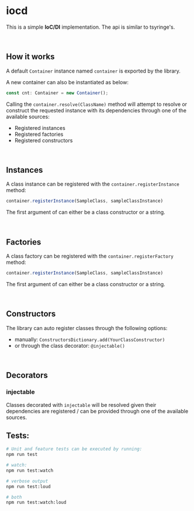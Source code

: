 # iocd
This is a simple **IoC/DI** implementation.
The api is similar to tsyringe's.

&nbsp;

## How it works
A default `Container` instance named `container` is exported by the library.

A new container can also be instantiated as below:
```ts
const cnt: Container = new Container();
```

Calling the `container.resolve(ClassName)` method will attempt to resolve or construct the requested instance with its dependencies through one of the available sources:

- Registered instances
- Registered factories
- Registered constructors

&nbsp;
  
## Instances
A class instance can be registered with the `container.registerInstance` method:

```ts
container.registerInstance(SampleClass, sampleClassInstance)
```
The first argument of  can either be a class constructor or a string.

&nbsp;

## Factories
A class factory can be registered with the `container.registerFactory` method:

```ts
container.registerInstance(SampleClass, sampleClassInstance)
```
The first argument of  can either be a class constructor or a string.

&nbsp;

## Constructors
The library can auto register classes through the following options:
* manually: `ConstructorsDictionary.add(YourClassConstructor)`
* or through the class decorator: `@injectable()`

&nbsp;

## Decorators
### injectable
Classes decorated with `injectable` will be resolved given their dependencies are registered / can be provided through one of the available sources.


## Tests:
```bash
# Unit and feature tests can be executed by running:
npm run test 

# watch:
npm run test:watch

# verbose output
npm run test:loud

# both
npm run test:watch:loud
```

